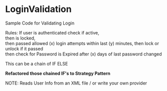 # LoginValidation
Sample Code for Validating Login

Rules:
  If user is authenticated
   check if active,<br/>
   then is locked,<br/>
   then passed allowed (x) login attempts within last (y) minutes, then lock or unlock if it passed<br/>
   then check for Password is Expired after (x) days of last password changed<br/>
   
   This can be a chain of IF ELSE
   
  <b> Refactored those chained IF's to Strategy Pattern </b>
   
   NOTE: Reads User Info from an XML file / or write your own provider

